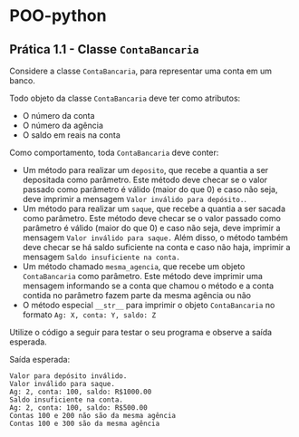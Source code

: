 # POO-python

## Prática 1.1 - Classe `ContaBancaria`

Considere a classe `ContaBancaria`, para representar uma conta em um banco.

Todo objeto da classe `ContaBancaria` deve ter como atributos:
- O número da conta
- O número da agência
- O saldo em reais na conta

Como comportamento, toda `ContaBancaria` deve conter:
- Um método para realizar um `deposito`, que recebe a quantia a ser depositada como parâmetro. Este método deve checar se o valor passado como parâmetro é válido (maior do que 0) e caso não seja, deve imprimir a mensagem `Valor inválido para depósito.`.
- Um método para realizar um `saque`, que recebe a quantia a ser sacada como parâmetro. Este método deve checar se o valor passado como parâmetro é válido (maior do que 0) e caso não seja, deve imprimir a mensagem `Valor inválido para saque.` Além disso, o método também deve checar se há saldo suficiente na conta e caso não haja, imprimir a mensagem `Saldo insuficiente na conta.`
- Um método chamado `mesma_agencia`, que recebe um objeto `ContaBancaria` como parâmetro. Este método deve imprimir uma mensagem informando se a conta que chamou o método e a conta contida no parâmetro fazem parte da mesma agência ou não
- O método especial `__str__` para imprimir o objeto `ContaBancaria` no formato `Ag: X, conta: Y, saldo: Z`

Utilize o código a seguir para testar o seu programa e observe a saída esperada.

Saída esperada:

```
Valor para depósito inválido.
Valor inválido para saque.
Ag: 2, conta: 100, saldo: R$1000.00
Saldo insuficiente na conta.
Ag: 2, conta: 100, saldo: R$500.00
Contas 100 e 200 não são da mesma agência
Contas 100 e 300 são da mesma agência
```
